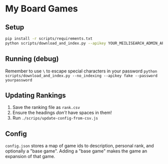 # My Board Games

## Setup

```sh
pip install -r scripts/requirements.txt
python scripts/download_and_index.py --apikey YOUR_MEILISEARCH_ADMIN_API_KEY`
```

## Running (debug)

Remember to use `\` to escape special characters in your password
`python scripts/download_and_index.py --no_indexing --apikey fake --password yourpassword`

## Updating Rankings

1. Save the ranking file as `rank.csv`
2. Ensure the headings _don't_ have spaces in them!
3. Run `./scrips/update-config-from-csv.js`

## Config

`config.json` stores a map of game ids to description, personal rank, and optionally a "base game". Adding a "base game" makes the game an expansion of that game.


